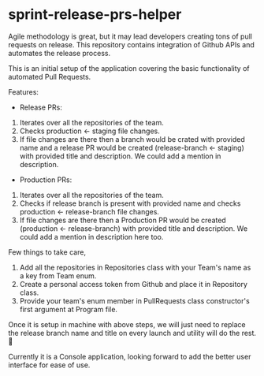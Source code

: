 # sprint-release-prs-helper
Agile methodology is great, but it may lead developers creating tons of pull requests on release. This repository contains integration of Github APIs and automates the release process.

This is an initial setup of the application covering the basic functionality of automated Pull Requests.

Features:

- Release PRs:
1. Iterates over all the repositories of the team.
2. Checks production <- staging file changes.
3. If file changes are there then a branch would be crated with provided name and a release PR would be created (release-branch <- staging) with provided title and description. We could add a mention in description.

- Production PRs:
1. Iterates over all the repositories of the team.
2. Checks if release branch is present with provided name and checks production <- release-branch file changes.
3. If file changes are there then a Production PR would be created (production <- release-branch) with provided title and description. We could add a mention in description here too.

Few things to take care,
1. Add all the repositories in Repositories class with your Team's name as a key from Team enum.
2. Create a personal access token from Github and place it in Repository class.
2. Provide your team's enum member in PullRequests class constructor's first argument at Program file.

Once it is setup in machine with above steps, we will just need to replace the release branch name and title on every launch and utility will do the rest. :tada:


Currently it is a Console application, looking forward to add the better user interface for ease of use.
